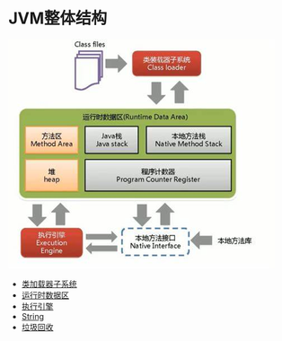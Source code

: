 # JVM整体结构
![image](https://github.com/ZHI-JIU/JVM/blob/main/MemAndGC/pic/JVMStructure.jpg)

- [类加载器子系统](https://github.com/ZHI-JIU/JVM/tree/main/MemAndGC/No1_ClassLoader/Ch2)
- [运行时数据区](https://github.com/ZHI-JIU/JVM/tree/main/MemAndGC/No2_RuntimeDataArea)
- [执行引擎]()
- [String]()
- [垃圾回收]()


